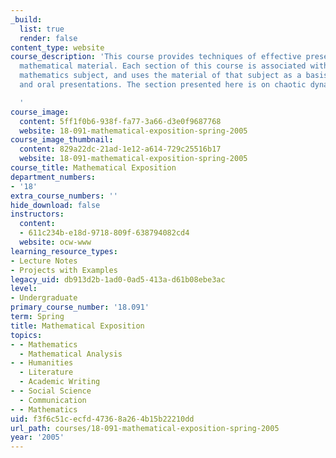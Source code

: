 ```yaml
---
_build:
  list: true
  render: false
content_type: website
course_description: 'This course provides techniques of effective presentation of
  mathematical material. Each section of this course is associated with a regular
  mathematics subject, and uses the material of that subject as a basis for written
  and oral presentations. The section presented here is on chaotic dynamical systems.

  '
course_image:
  content: 5ff1f0b6-938f-fa77-3a66-d3e0f9687768
  website: 18-091-mathematical-exposition-spring-2005
course_image_thumbnail:
  content: 829a22dc-21ad-1e12-a614-729c25516b17
  website: 18-091-mathematical-exposition-spring-2005
course_title: Mathematical Exposition
department_numbers:
- '18'
extra_course_numbers: ''
hide_download: false
instructors:
  content:
  - 611c234b-e18d-9718-809f-638794082cd4
  website: ocw-www
learning_resource_types:
- Lecture Notes
- Projects with Examples
legacy_uid: db913d2b-1ad0-0ad5-413a-d61b08ebe3ac
level:
- Undergraduate
primary_course_number: '18.091'
term: Spring
title: Mathematical Exposition
topics:
- - Mathematics
  - Mathematical Analysis
- - Humanities
  - Literature
  - Academic Writing
- - Social Science
  - Communication
- - Mathematics
uid: f3f6c51c-ecfd-4736-8a26-4b15b22210dd
url_path: courses/18-091-mathematical-exposition-spring-2005
year: '2005'
---
```

